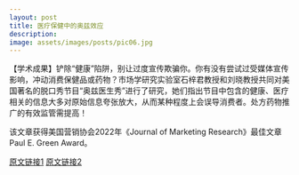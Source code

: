 ```yaml
---
layout: post
title: 医疗保健中的奥兹效应
description: 
image: assets/images/posts/pic06.jpg
---
```


【学术成果】铲除“健康”陷阱，别让过度宣传欺骗你。你有没有尝试过受媒体宣传影响，冲动消费保健品或药物？市场学研究实验室石梓君教授和刘晓教授共同对美国著名的脱口秀节目“奥兹医生秀”进行了研究，她们指出节目中包含的健康、医疗相关的信息大多对原始信息夸张放大，从而某种程度上会误导消费者。处方药物推广的有效监管需提高！

该文章获得美国营销协会2022年《Journal of Marketing Research》最佳文章Paul E. Green Award。

[原文链接1](https://mp.weixin.qq.com/s/wx2Lq21Qy-D9FeB-NLfPEg?poc_token=HGrmRmWjHdV_c8Ej5Eafq6NwDeTpbr8HRLjCkXFf)
[原文链接2](https://www.ama.org/paul-e-green-award/)